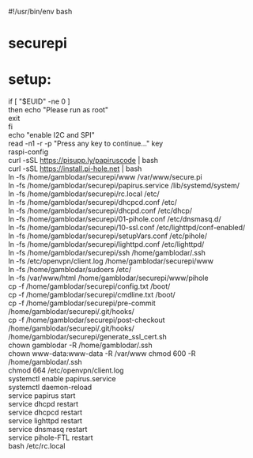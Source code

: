 #!/usr/bin/env bash  
# securepi  
# setup:  
if [ "$EUID" -ne 0 ]  
	then echo "Please run as root"  
	exit  
fi  
echo "enable I2C and SPI"  
read -n1 -r -p "Press any key to continue..." key  
raspi-config  
curl -sSL https://pisupp.ly/papiruscode | bash  
curl -sSL https://install.pi-hole.net | bash  
ln -fs /home/gamblodar/securepi/www /var/www/secure.pi  
ln -fs /home/gamblodar/securepi/papirus.service /lib/systemd/system/  
ln -fs /home/gamblodar/securepi/rc.local /etc/  
ln -fs /home/gamblodar/securepi/dhcpcd.conf /etc/  
ln -fs /home/gamblodar/securepi/dhcpd.conf /etc/dhcp/  
ln -fs /home/gamblodar/securepi/01-pihole.conf /etc/dnsmasq.d/  
ln -fs /home/gamblodar/securepi/10-ssl.conf /etc/lighttpd/conf-enabled/  
ln -fs /home/gamblodar/securepi/setupVars.conf /etc/pihole/  
ln -fs /home/gamblodar/securepi/lighttpd.conf /etc/lighttpd/  
ln -fs /home/gamblodar/securepi/ssh /home/gamblodar/.ssh  
ln -fs /etc/openvpn/client.log /home/gamblodar/securepi/www  
ln -fs /home/gamblodar/sudoers /etc/  
ln -fs /var/www/html /home/gamblodar/securepi/www/pihole  
cp -f  /home/gamblodar/securepi/config.txt /boot/  
cp -f  /home/gamblodar/securepi/cmdline.txt /boot/  
cp -f  /home/gamblodar/securepi/pre-commit /home/gamblodar/securepi/.git/hooks/  
cp -f  /home/gamblodar/securepi/post-checkout /home/gamblodar/securepi/.git/hooks/  
/home/gamblodar/securepi/generate_ssl_cert.sh  
chown gamblodar -R /home/gamblodar/.ssh  
chown www-data:www-data -R /var/www
chmod 600 -R /home/gamblodar/.ssh  
chmod 664 /etc/openvpn/client.log  
systemctl enable papirus.service  
systemctl daemon-reload  
service papirus start  
service dhcpd restart  
service dhcpcd restart  
service lighttpd restart  
service dnsmasq restart  
service pihole-FTL restart  
bash /etc/rc.local  
